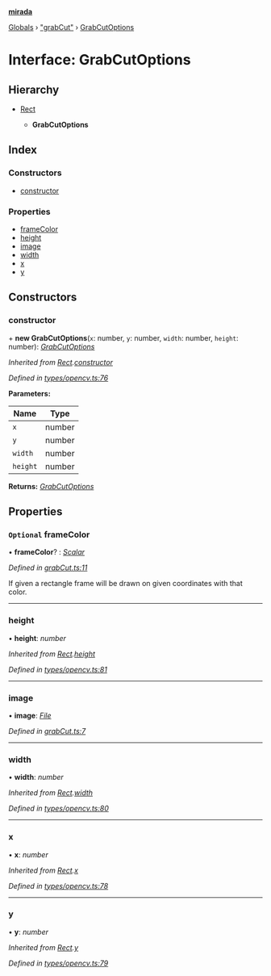 **[mirada](../README.md)**

[Globals](../README.md) › ["grabCut"](../modules/_grabcut_.md) › [GrabCutOptions](_grabcut_.grabcutoptions.md)

# Interface: GrabCutOptions

## Hierarchy

* [Rect](../classes/_types_opencv_.rect.md)

  * **GrabCutOptions**

## Index

### Constructors

* [constructor](_grabcut_.grabcutoptions.md#constructor)

### Properties

* [frameColor](_grabcut_.grabcutoptions.md#optional-framecolor)
* [height](_grabcut_.grabcutoptions.md#height)
* [image](_grabcut_.grabcutoptions.md#image)
* [width](_grabcut_.grabcutoptions.md#width)
* [x](_grabcut_.grabcutoptions.md#x)
* [y](_grabcut_.grabcutoptions.md#y)

## Constructors

###  constructor

\+ **new GrabCutOptions**(`x`: number, `y`: number, `width`: number, `height`: number): *[GrabCutOptions](_grabcut_.grabcutoptions.md)*

*Inherited from [Rect](../classes/_types_opencv_.rect.md).[constructor](../classes/_types_opencv_.rect.md#constructor)*

*Defined in [types/opencv.ts:76](https://github.com/cancerberoSgx/mirada/blob/d67acf6/mirada/src/types/opencv.ts#L76)*

**Parameters:**

Name | Type |
------ | ------ |
`x` | number |
`y` | number |
`width` | number |
`height` | number |

**Returns:** *[GrabCutOptions](_grabcut_.grabcutoptions.md)*

## Properties

### `Optional` frameColor

• **frameColor**? : *[Scalar](_types_opencv_.cv.md#scalar)*

*Defined in [grabCut.ts:11](https://github.com/cancerberoSgx/mirada/blob/d67acf6/mirada/src/grabCut.ts#L11)*

If given a rectangle frame will be drawn on given coordinates with that color.

___

###  height

• **height**: *number*

*Inherited from [Rect](../classes/_types_opencv_.rect.md).[height](../classes/_types_opencv_.rect.md#height)*

*Defined in [types/opencv.ts:81](https://github.com/cancerberoSgx/mirada/blob/d67acf6/mirada/src/types/opencv.ts#L81)*

___

###  image

• **image**: *[File](../classes/_file_.file.md)*

*Defined in [grabCut.ts:7](https://github.com/cancerberoSgx/mirada/blob/d67acf6/mirada/src/grabCut.ts#L7)*

___

###  width

• **width**: *number*

*Inherited from [Rect](../classes/_types_opencv_.rect.md).[width](../classes/_types_opencv_.rect.md#width)*

*Defined in [types/opencv.ts:80](https://github.com/cancerberoSgx/mirada/blob/d67acf6/mirada/src/types/opencv.ts#L80)*

___

###  x

• **x**: *number*

*Inherited from [Rect](../classes/_types_opencv_.rect.md).[x](../classes/_types_opencv_.rect.md#x)*

*Defined in [types/opencv.ts:78](https://github.com/cancerberoSgx/mirada/blob/d67acf6/mirada/src/types/opencv.ts#L78)*

___

###  y

• **y**: *number*

*Inherited from [Rect](../classes/_types_opencv_.rect.md).[y](../classes/_types_opencv_.rect.md#y)*

*Defined in [types/opencv.ts:79](https://github.com/cancerberoSgx/mirada/blob/d67acf6/mirada/src/types/opencv.ts#L79)*